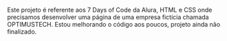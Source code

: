 Este projeto é referente aos 7 Days of Code da Alura, HTML e CSS onde precisamos desenvolver uma página de uma empresa fictícia chamada OPTIMUSTECH.
Estou melhorando o código aos poucos, projeto ainda não finalizado.
